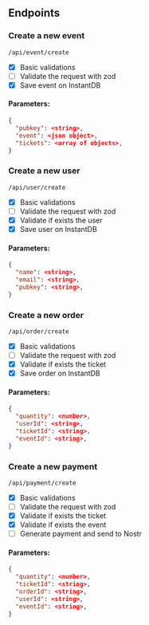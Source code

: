 ## Endpoints

### Create a new event

`/api/event/create`

- [x] Basic validations
- [ ] Validate the request with zod
- [x] Save event on InstantDB

#### Parameters: 
```json
{
  "pubkey": <string>,
  "event": <json object>,
  "tickets": <array of objects>,
}
```

### Create a new user

`/api/user/create`

- [x] Basic validations
- [ ] Validate the request with zod
- [x] Validate if exists the user
- [x] Save user on InstantDB

#### Parameters: 
```json
{
  "name": <string>,
  "email": <string>,
  "pubkey": <string>,
}
```

### Create a new order

`/api/order/create`

- [x] Basic validations
- [ ] Validate the request with zod
- [x] Validate if exists the ticket
- [x] Save order on InstantDB

#### Parameters: 
```json
{
  "quantity": <number>,
  "userId": <string>,
  "ticketId": <string>,
  "eventId": <string>,
}
```

### Create a new payment

`/api/payment/create`

- [x] Basic validations
- [ ] Validate the request with zod
- [x] Validate if exists the ticket
- [x] Validate if exists the event
- [ ] Generate payment and send to Nostr

#### Parameters: 
```json
{
  "quantity": <number>,
  "ticketId": <string>,
  "orderId": <string>,
  "userId": <string>,
  "eventId": <string>,
}
```